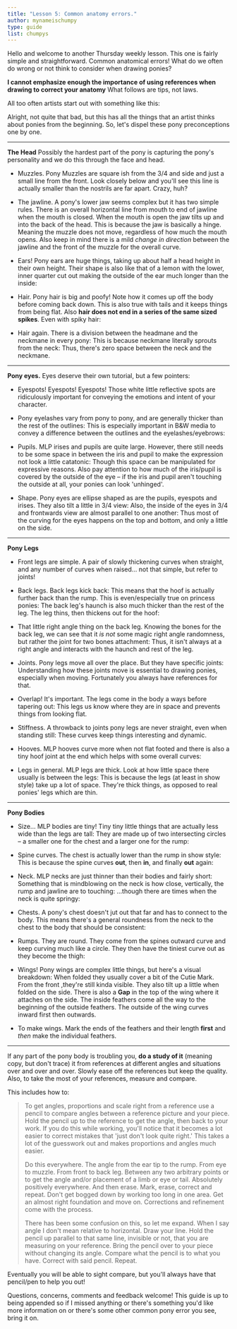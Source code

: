 ```yaml
---
title: "Lesson 5: Common anatomy errors."
author: mynameischumpy
type: guide
list: chumpys
---
```

Hello and welcome to another Thursday weekly lesson. This one is fairly simple and straightforward. Common anatomical errors! What do we often do wrong or not think to consider when drawing ponies?

**I cannot emphasize enough the importance of using references when drawing to correct your anatomy** What follows are tips, not laws.

All too often artists start out with something like this:
<GuideFullWidthImage :src="CommonAnatomyErrors1"/>

<Ponymote mote="thehorror" text="What is that... that thing?"/>
Alright, not quite that bad, but this has all the things that an artist thinks about ponies from the beginning. So, let's dispel these pony preconceptions one by one.

-----

**The Head** Possibly the hardest part of the pony is capturing the pony's personality and we do this through the face and head.

-   Muzzles. Pony Muzzles are square ish from the 3/4 and side and just a small line from the front. Look closely below and you'll see this line is actually smaller than the nostrils are far apart. Crazy, huh? <GuideFullWidthImage :src="CommonAnatomyErrors2"/>

-   The jawline. A pony's lower jaw seems complex but it has two simple rules. There is an overall horizontal line from mouth to end of jawline when the mouth is closed. When the mouth is open the jaw tilts up and into the back of the head. This is because the jaw is basically a hinge. Meaning the muzzle does not move, regardless of how much the mouth opens. Also keep in mind there is a mild _change in direction_ between the jawline and the front of the muzzle for the overall curve. <GuideFullWidthImage :src="CommonAnatomyErrors3"/>

-   Ears! Pony ears are huge things, taking up about half a head height in their own height. Their shape is also like that of a lemon with the lower, inner quarter cut out making the outside of the ear much longer than the inside: <GuideFullWidthImage :src="CommonAnatomyErrors4"/>

-   Hair. Pony hair is big and poofy! <GuideFullWidthImage :src="CommonAnatomyErrors5"/> Note how it comes up off the body before coming back down. This is also true with tails and it keeps things from being flat. Also **hair does not end in a series of the same sized spikes**. Even with spiky hair: <GuideFullWidthImage :src="CommonAnatomyErrors6"/>

-   Hair again. There is a division between the headmane and the neckmane in every pony: <GuideFullWidthImage :src="CommonAnatomyErrors7"/> This is because neckmane literally sprouts from the neck: <GuideFullWidthImage :src="CommonAnatomyErrors8"/> Thus, there's zero space between the neck and the neckmane.

-----

**Pony eyes.** Eyes deserve their own tutorial, but a few pointers:

-   Eyespots! Eyespots! Eyespots! <GuideFullWidthImage :src="CommonAnatomyErrors9"/> Those white little reflective spots are ridiculously important for conveying the emotions and intent of your character.

-   Pony eyelashes vary from pony to pony, and are generally thicker than the rest of the outlines: <GuideFullWidthImage :src="CommonAnatomyErrors10"/> This is especially important in B&W media to convey a difference between the outlines and the eyelashes/eyebrows: <GuideFullWidthImage :src="CommonAnatomyErrors11"/>

-   Pupils. MLP irises and pupils are quite large. However, there still needs to be some space in between the iris and pupil to make the expression not look a little catatonic: <GuideFullWidthImage :src="CommonAnatomyErrors12"/> Though this space can be manipulated for expressive reasons. Also pay attention to how much of the iris/pupil is covered by the outside of the eye – if the iris and pupil aren't touching the outside at all, your ponies can look 'unhinged'.

-   Shape. Pony eyes are ellipse shaped as are the pupils, eyespots and irises. They also tilt a little in 3/4 view: <GuideFullWidthImage :src="CommonAnatomyErrors13"/> Also, the inside of the eyes in 3/4 and frontwards view are almost parallel to one another: <GuideFullWidthImage :src="CommonAnatomyErrors14"/> Thus most of the curving for the eyes happens on the top and bottom, and only a little on the side.

-----

**Pony Legs**

-   Front legs are simple. A pair of slowly thickening curves when straight, and any number of curves when raised... not that simple, but refer to joints! <GuideFullWidthImage :src="CommonAnatomyErrors15"/>

-   Back legs. Back legs kick back: <GuideImageGallery> <swiper-slide><GuideFullWidthImage :src="ShowExample1"/></swiper-slide> <swiper-slide><GuideFullWidthImage :src="ShowExample2"/></swiper-slide> <swiper-slide><GuideFullWidthImage :src="ShowExample3"/></swiper-slide> <swiper-slide><GuideFullWidthImage :src="ShowExample4"/></swiper-slide> <swiper-slide><GuideFullWidthImage :src="ShowExample5"/></swiper-slide> <swiper-slide><GuideFullWidthImage :src="ShowExample6"/></swiper-slide> <swiper-slide><GuideFullWidthImage :src="ShowExample7"/></swiper-slide> </GuideImageGallery> This means that the hoof is actually further back than the rump. This is even/especially true on princess ponies: <GuideFullWidthImage :src="CommonAnatomyErrors16"/> The back leg's haunch is also much thicker than the rest of the leg. The leg thins, then thickens out for the hoof: <GuideFullWidthImage :src="CommonAnatomyErrors17"/>

-   That little right angle thing on the back leg. <Ponymote mote="cadence" text="&%@! that thing!"/> Knowing the bones for the back leg, we can see that it _is not_ some magic right angle randomness, but rather the joint for two bones attachment: <GuideFullWidthImage :src="CommonAnatomyErrors18"/> Thus, it isn't always at a right angle and interacts with the haunch and rest of the leg.

-   Joints. Pony legs move all over the place. But they have specific joints: <GuideFullWidthImage :src="CommonAnatomyErrors19"/> Understanding how these joints move is essential to drawing ponies, especially when moving. Fortunately you always have references for that.

-   Overlap! It's important. The legs come in the body a ways before tapering out: <GuideFullWidthImage :src="CommonAnatomyErrors20"/> This legs us know where they are in space and prevents things from looking flat.

-   Stiffness. A throwback to joints pony legs are never straight, even when standing still: <GuideFullWidthImage :src="CommonAnatomyErrors21"/> These curves keep things interesting and dynamic.

-   Hooves. MLP hooves curve more when not flat footed and there is also a tiny hoof joint at the end which helps with some overall curves: <GuideFullWidthImage :src="CommonAnatomyErrors22"/>

-   Legs in general. MLP legs are thick. Look at how little space there usually is between the legs: <GuideFullWidthImage :src="CommonAnatomyErrors23"/> This is because the legs (at least in show style) take up a lot of space. They're thick things, as opposed to real ponies' legs which are thin.

-----

**Pony Bodies**

-   Size... MLP bodies are tiny! Tiny tiny little things that are actually less wide than the legs are tall: <GuideFullWidthImage :src="CommonAnatomyErrors24"/> They are made up of two intersecting circles – a smaller one for the chest and a larger one for the rump: <GuideFullWidthImage :src="CommonAnatomyErrors25"/>

-   Spine curves. The chest is actually lower than the rump in show style: <GuideFullWidthImage :src="CommonAnatomyErrors26"/> This is because the spine curves **out**, then **in**, and finally **out** again: <GuideFullWidthImage :src="CommonAnatomyErrors27"/> 

-   Neck. MLP necks are just thinner than their bodies and fairly short: <GuideFullWidthImage :src="CommonAnatomyErrors28"/> Something that is mindblowing on the neck is how close, vertically, the rump and jawline are to touching: <GuideFullWidthImage :src="CommonAnatomyErrors29"/> …though there are times when the neck is quite springy: <GuideFullWidthImage :src="CommonAnatomyErrors30"/> <Ponymote mote="ppseesyou" text="Look at how many screenshots are being referenced here.  They make the best studies!"/>

-   Chests. A pony's chest doesn't jut out that far and has to connect to the body. This means there's a general roundness from the neck to the chest to the body that should be consistent: <GuideFullWidthImage :src="CommonAnatomyErrors31"/>

-   Rumps. <Ponymote mote="ppcute" text="Pony butt."/> They are round. They come from the spines outward curve and keep curving much like a circle. They then have the tiniest curve out as they become the thigh: <GuideFullWidthImage :src="CommonAnatomyErrors32"/>

-   Wings! Pony wings are complex little things, but here's a visual breakdown: <GuideFullWidthImage :src="CommonAnatomyErrors33"/> When folded they usually cover a bit of the Cutie Mark. From the front ,they're still kinda visible. They also tilt up a little when folded on the side. There is also a **Gap** in the top of the wing where it attaches on the side. The inside feathers come all the way to the beginning of the outside feathers. The outside of the wing curves inward first then outwards.

-   To make wings. Mark the ends of the feathers and their length **first** and _then_ make the individual feathers.

-----

If any part of the pony body is troubling you, **do a study of it** (meaning copy, but don't trace) it from references at different angles and situations over and over and over. Slowly ease off the references but keep the quality. Also, to take the most of your references, measure and compare.

This includes how to:

> To get angles, proportions and scale right from a reference use a pencil to compare angles between a reference picture and your piece. Hold the pencil up to the reference to get the angle, then back to your work. If you do this while working, you'll notice that it becomes a lot easier to correct mistakes that 'just don't look quite right.' This takes a lot of the guesswork out and makes proportions and angles much easier.
>
> Do this everywhere. The angle from the ear tip to the rump. From eye to muzzle. From front to back leg. Between any two arbitrary points or to get the angle and/or placement of a limb or eye or tail. Absolutely positively everywhere. And then erase. Mark, erase, correct and repeat. Don't get bogged down by working too long in one area. Get an almost right foundation and move on. Corrections and refinement come with the process.
>
> There has been some confusion on this, so let me expand. When I say angle I don't mean relative to horizontal. Draw your line. Hold the pencil up parallel to that same line, invisible or not, that you are measuring on your reference. Bring the pencil over to your piece without changing its angle. Compare what the pencil is to what you have. Correct with said pencil. Repeat.

Eventually you will be able to sight compare, but you'll always have that pencil/pen to help you out!

Questions, concerns, comments and feedback welcome! This guide is up to being appended so if I missed anything or there's something you'd like more information on or there's some other common pony error you see, bring it on.

<script setup lang="ts">
import { SwiperSlide } from 'swiper/vue';

import CommonAnatomyErrors1 from './common-anatomy-errors-1.jpg'
import CommonAnatomyErrors2 from './common-anatomy-errors-2.jpg'
import CommonAnatomyErrors3 from './common-anatomy-errors-3.jpg'
import CommonAnatomyErrors4 from './common-anatomy-errors-4.jpg'
import CommonAnatomyErrors5 from './common-anatomy-errors-5.jpg'
import CommonAnatomyErrors6 from './common-anatomy-errors-6.jpg'
import CommonAnatomyErrors7 from './common-anatomy-errors-7.jpg'
import CommonAnatomyErrors8 from './common-anatomy-errors-8.jpg'
import CommonAnatomyErrors9 from './common-anatomy-errors-9.jpg'
import CommonAnatomyErrors10 from './common-anatomy-errors-10.jpg'
import CommonAnatomyErrors11 from './common-anatomy-errors-11.jpg'
import CommonAnatomyErrors12 from './common-anatomy-errors-12.jpg'
import CommonAnatomyErrors13 from './common-anatomy-errors-13.jpg'
import CommonAnatomyErrors14 from './common-anatomy-errors-14.jpg'
import CommonAnatomyErrors15 from './common-anatomy-errors-15.jpg'
import CommonAnatomyErrors16 from './common-anatomy-errors-16.jpg'
import CommonAnatomyErrors17 from './common-anatomy-errors-17.jpg'
import CommonAnatomyErrors18 from './common-anatomy-errors-18.jpg'
import CommonAnatomyErrors19 from './common-anatomy-errors-19.jpg'
import CommonAnatomyErrors20 from './common-anatomy-errors-20.jpg'
import CommonAnatomyErrors21 from './common-anatomy-errors-21.jpg'
import CommonAnatomyErrors22 from './common-anatomy-errors-22.jpg'
import CommonAnatomyErrors23 from './common-anatomy-errors-23.jpg'
import CommonAnatomyErrors24 from './common-anatomy-errors-24.jpg'
import CommonAnatomyErrors25 from './common-anatomy-errors-25.jpg'
import CommonAnatomyErrors26 from './common-anatomy-errors-26.jpg'
import CommonAnatomyErrors27 from './common-anatomy-errors-27.jpg'
import CommonAnatomyErrors28 from './common-anatomy-errors-28.jpg'
import CommonAnatomyErrors29 from './common-anatomy-errors-29.jpg'
import CommonAnatomyErrors30 from './common-anatomy-errors-30.jpg'
import CommonAnatomyErrors31 from './common-anatomy-errors-31.jpg'
import CommonAnatomyErrors32 from './common-anatomy-errors-32.jpg'
import CommonAnatomyErrors33 from './common-anatomy-errors-33.jpg'

import ShowExample1 from '../pony-anatomy-and-undersketching-show-1.jpg'
import ShowExample2 from '../pony-anatomy-and-undersketching-show-2.jpg'
import ShowExample3 from '../pony-anatomy-and-undersketching-show-3.jpg'
import ShowExample4 from '../pony-anatomy-and-undersketching-show-4.jpg'
import ShowExample5 from '../pony-anatomy-and-undersketching-show-5.jpg'
import ShowExample6 from '../pony-anatomy-and-undersketching-show-6.jpg'
import ShowExample7 from '../pony-anatomy-and-undersketching-show-7.jpg'
</script>